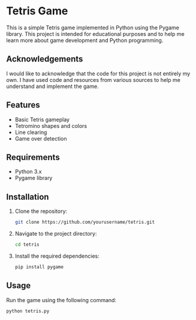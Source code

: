  # Tetris Game

This is a simple Tetris game implemented in Python using the Pygame library. This project is intended for educational purposes and to help me learn more about game development and Python programming.

## Acknowledgements

I would like to acknowledge that the code for this project is not entirely my own. I have used code and resources from various sources to help me understand and implement the game. 

## Features

- Basic Tetris gameplay
- Tetromino shapes and colors
- Line clearing
- Game over detection

## Requirements

- Python 3.x
- Pygame library

## Installation

1. Clone the repository:
    ```sh
    git clone https://github.com/yourusername/tetris.git
    ```
2. Navigate to the project directory:
    ```sh
    cd tetris
    ```
3. Install the required dependencies:
    ```sh
    pip install pygame
    ```
## Usage

Run the game using the following command:
```sh
python tetris.py

